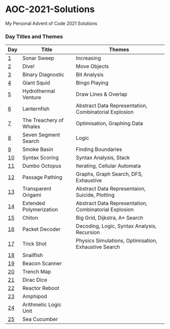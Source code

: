 # AOC-2021-Solutions
My Personal Advent of Code 2021 Solutions


### Day Titles and Themes
| Day | Title | Themes |  
|-----|-------|--------|
|[1](./Days/Day_1)|Sonar Sweep|Increasing|  
|[2](./Days/Day_2)|Dive!|Move Objects|  
|[3](./Days/Day_3)|Binary Diagnostic|Bit Analysis|  
|[4](./Days/Day_4)|Giant Squid|Bingo Playing|  
|[5](./Days/Day_5)|Hydrothermal Venture|Draw Lines & Overlap|  
|[6](./Days/Day_6)|Lanternfish|Abstract Data Representation, Combinatorial Explosion|  
|[7](./Days/Day_7)|The Treachery of Whales|Optimisation, Graphing Data|  
|[8](./Days/Day_8)|Seven Segment Search|Logic|  
|[9](./Days/Day_9)|Smoke Basin|Finding Boundaries|  
|[10](./Days/Day_10)|Syntax Scoring|Syntax Analysis, Stack|  
|[11](./Days/Day_11)|Dumbo Octopus|Iterating, Cellular Automata|  
|[12](./Days/Day_12)|Passage Pathing|Graphs, Graph Search, DFS, Exhaustive|  
|[13](./Days/Day_13)|Transparent Origami|Abstract Data Representaion, Suicide, Plotting|  
|[14](./Days/Day_14)|Extended Polymerization|Abstract Data Representation, Combinatorial Explosion|  
|[15](./Days/Day_15)|Chiton|Big Grid, Dijkstra, A* Search|  
|[16](./Days/Day_16)|Packet Decoder|Decoding, Logic, Syntax Analysis, Recursion|  
|[17](./Days/Day_17)|Trick Shot|Physics Simulations, Optimisation, Exhaustive Search|  
|[18](./Days/Day_18)|Snailfish| |  
|[19](./Days/Day_19)|Beacon Scanner| |  
|[20](./Days/Day_20)|Trench Map| |  
|[21](./Days/Day_21)|Dirac Dice| |  
|[22](./Days/Day_22)|Reactor Reboot| |  
|[23](./Days/Day_23)|Amphipod| |  
|[24](./Days/Day_24)|Arithmetic Logic Unit| |  
|[25](./Days/Day_25)|Sea Cucumber| |  
